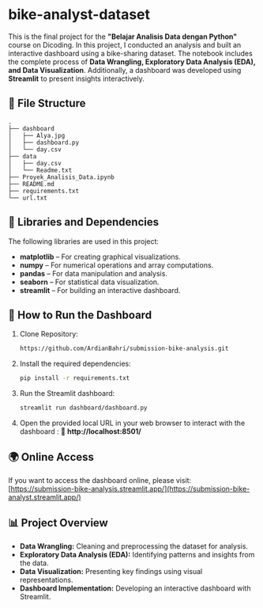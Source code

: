 # bike-analyst-dataset

This is the final project for the **"Belajar Analisis Data dengan Python"** course on Dicoding. In this project, I conducted an analysis and built an interactive dashboard using a bike-sharing dataset. The notebook includes the complete process of **Data Wrangling, Exploratory Data Analysis (EDA), and Data Visualization**. Additionally, a dashboard was developed using **Streamlit** to present insights interactively.

## 📁 File Structure
```
.
├── dashboard
│   ├── Alya.jpg
│   ├── dashboard.py
│   └── day.csv
├── data
│   ├── day.csv
│   └── Readme.txt
├── Proyek_Analisis_Data.ipynb
├── README.md
├── requirements.txt
└── url.txt
```

## 📌 Libraries and Dependencies
The following libraries are used in this project:

- **matplotlib** – For creating graphical visualizations.
- **numpy** – For numerical operations and array computations.
- **pandas** – For data manipulation and analysis.
- **seaborn** – For statistical data visualization.
- **streamlit** – For building an interactive dashboard.

## 🚀 How to Run the Dashboard
1. Clone Repository:
   ```bash
   https://github.com/ArdianBahri/submission-bike-analysis.git
   ```
2. Install the required dependencies:
   ```bash
   pip install -r requirements.txt
   ```
3. Run the Streamlit dashboard:
   ```bash
   streamlit run dashboard/dashboard.py
   ```
4. Open the provided local URL in your web browser to interact with the dashboard : 📍 **http://localhost:8501/**

## 🌍 Online Access
If you want to access the dashboard online, please visit:
[https://submission-bike-analysis.streamlit.app/](https://submission-bike-analyst.streamlit.app/)

## 📊 Project Overview
- **Data Wrangling:** Cleaning and preprocessing the dataset for analysis.
- **Exploratory Data Analysis (EDA):** Identifying patterns and insights from the data.
- **Data Visualization:** Presenting key findings using visual representations.
- **Dashboard Implementation:** Developing an interactive dashboard with Streamlit.
